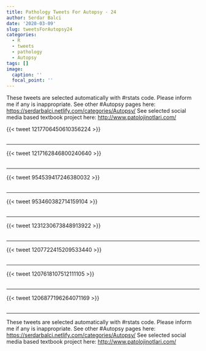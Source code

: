 ```yaml
---
title: Pathology Tweets For Autopsy - 24
author: Serdar Balci
date: '2020-03-09'
slug: tweetsForAutopsy24
categories:
  - R
  - tweets
  - pathology
  - Autopsy
tags: []
image:
  caption: ''
  focal_point: ''
---
```



These tweets are selected automatically with #rstats code. Please inform me if any is inappropriate.
See other #Autopsy pages here: https://serdarbalci.netlify.com/categories/Autopsy/ 
See selected social media based textbook project here: http://www.patolojinotlari.com/

{{< tweet 1217706450610356224 >}}
<br>
<br>
<hr>
{{< tweet 1217162846800240640 >}}
<br>
<br>
<hr>
{{< tweet 954539417246380032 >}}
<br>
<br>
<hr>
{{< tweet 953460382714159104 >}}
<br>
<br>
<hr>
{{< tweet 1231230673848913922 >}}
<br>
<br>
<hr>
{{< tweet 1207722415209533440 >}}
<br>
<br>
<hr>
{{< tweet 1207618107512111105 >}}
<br>
<br>
<hr>
{{< tweet 1206877196264071169 >}}
<br>
<br>
<hr>


These tweets are selected automatically with #rstats code. Please inform me if any is inappropriate.
See other #Autopsy pages here: https://serdarbalci.netlify.com/categories/Autopsy/ 
See selected social media based textbook project here: http://www.patolojinotlari.com/
